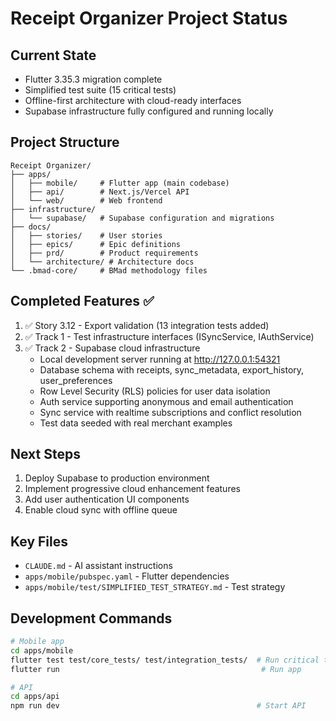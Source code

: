 # Receipt Organizer Project Status

## Current State
- Flutter 3.35.3 migration complete
- Simplified test suite (15 critical tests)
- Offline-first architecture with cloud-ready interfaces
- Supabase infrastructure fully configured and running locally

## Project Structure
```
Receipt Organizer/
├── apps/
│   ├── mobile/     # Flutter app (main codebase)
│   ├── api/        # Next.js/Vercel API
│   └── web/        # Web frontend
├── infrastructure/
│   └── supabase/   # Supabase configuration and migrations
├── docs/
│   ├── stories/    # User stories
│   ├── epics/      # Epic definitions
│   ├── prd/        # Product requirements
│   └── architecture/ # Architecture docs
└── .bmad-core/     # BMad methodology files
```

## Completed Features ✅
1. ✅ Story 3.12 - Export validation (13 integration tests added)
2. ✅ Track 1 - Test infrastructure interfaces (ISyncService, IAuthService)
3. ✅ Track 2 - Supabase cloud infrastructure
   - Local development server running at http://127.0.0.1:54321
   - Database schema with receipts, sync_metadata, export_history, user_preferences
   - Row Level Security (RLS) policies for user data isolation
   - Auth service supporting anonymous and email authentication
   - Sync service with realtime subscriptions and conflict resolution
   - Test data seeded with real merchant examples

## Next Steps
1. Deploy Supabase to production environment
2. Implement progressive cloud enhancement features
3. Add user authentication UI components
4. Enable cloud sync with offline queue

## Key Files
- `CLAUDE.md` - AI assistant instructions
- `apps/mobile/pubspec.yaml` - Flutter dependencies
- `apps/mobile/test/SIMPLIFIED_TEST_STRATEGY.md` - Test strategy

## Development Commands
```bash
# Mobile app
cd apps/mobile
flutter test test/core_tests/ test/integration_tests/  # Run critical tests
flutter run                                             # Run app

# API
cd apps/api
npm run dev                                            # Start API
```
